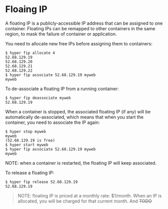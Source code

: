 # Floaing IP

A floating IP is a publicly-accessible IP address that can be assigned to one container. Floating IPs can be remapped to other containers in the same region, to mask the failure of container or application. 

You need to allocate new free IPs before assigning them to containers:

    $ hyper fip allocate 4
    52.68.129.19
    52.68.129.20
    52.68.129.21
    52.68.129.22
    $ hyper fip associate 52.68.129.19 myweb
    myweb

To de-associate a floating IP from a running container:

    $ hyper fip deassociate myweb
    52.68.129.19
    
When a container is stopped, the associated floating IP (if any) will be automatically de-associated, which means that when you start the container, you need to associate the IP again:
    
    $ hyper stop myweb
    myweb
    (52.68.129.19 is free)
    $ hyper start myweb
    $ hyper fip associate 52.68.129.19 myweb
    myweb

NOTE: when a container is restarted, the floating IP will keep associated.

To release a floating IP:

    $ hyper fip release 52.68.129.19
    52.68.129.19

> NOTE: floating IP is priced at a monthly rate: $1/month. When an IP is allocated, you will be charged for that current month. And ~~TODO~~

